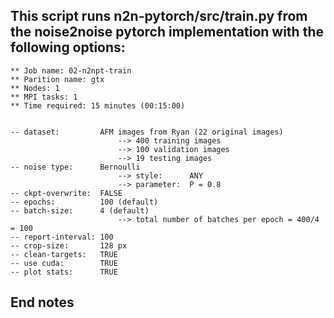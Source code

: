  
## This script runs n2n-pytorch/src/train.py from the noise2noise pytorch implementation with the following options:
	
	** Job name: 02-n2npt-train
	** Parition name: gtx
	** Nodes: 1
	** MPI tasks: 1
	** Time required: 15 minutes (00:15:00)


	-- dataset: 		AFM images from Ryan (22 original images)
							--> 400 training images
							--> 100 validation images
							--> 19 testing images
	-- noise type: 		Bernoulli
					 		--> style: 		ANY
							--> parameter: 	P = 0.8
	-- ckpt-overwrite: 	FALSE
	-- epochs: 			100 (default)
	-- batch-size:		4 (default)
							--> total number of batches per epoch = 400/4 = 100
	-- report-interval:	100
	-- crop-size:		128 px
	-- clean-targets: 	TRUE
	-- use cuda:		TRUE
	-- plot stats:		TRUE

## End notes
